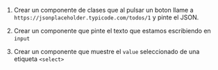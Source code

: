 1. Crear un componente de clases que al pulsar un boton llame a `https://jsonplaceholder.typicode.com/todos/1` y pinte el JSON.

<!-- // TU SOLUCIÓN A PARTIR DE AQUÍ-->

2. Crear un componente que pinte el texto que estamos escribiendo en `input`

<!-- // TU SOLUCIÓN A PARTIR DE AQUÍ-->

3. Crear un componente que muestre el `value` seleccionado de una etiqueta `<select>`

<!-- // TU SOLUCIÓN A PARTIR DE AQUÍ-->
